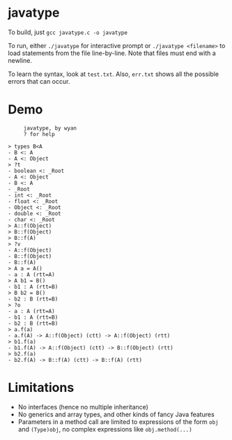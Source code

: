 # javatype

To build, just `gcc javatype.c -o javatype`

To run, either `./javatype` for interactive prompt or `./javatype <filename>` to load statements from the file line-by-line. Note that files must end with a newline.

To learn the syntax, look at `test.txt`. Also, `err.txt` shows all the possible errors that can occur.

# Demo

```
     javatype, by wyan
     ? for help

> types B<A
- B <: A
- A <: Object
> ?t
- boolean <: _Root
- A <: Object
- B <: A
- _Root
- int <: _Root
- float <: _Root
- Object <: _Root
- double <: _Root
- char <: _Root
> A::f(Object)
> B::f(Object)
> B::f(A)
> ?v
- A::f(Object)
- B::f(Object)
- B::f(A)
> A a = A()
- a : A (rtt=A)
> A b1 = B()
- b1 : A (rtt=B)
> B b2 = B()
- b2 : B (rtt=B)
> ?o
- a : A (rtt=A)
- b1 : A (rtt=B)
- b2 : B (rtt=B)
> a.f(a)
- a.f(A) -> A::f(Object) (ctt) -> A::f(Object) (rtt)
> b1.f(a)
- b1.f(A) -> A::f(Object) (ctt) -> B::f(Object) (rtt)
> b2.f(a)
- b2.f(A) -> B::f(A) (ctt) -> B::f(A) (rtt)
```

# Limitations

- No interfaces (hence no multiple inheritance)
- No generics and array types, and other kinds of fancy Java features
- Parameters in a method call are limited to expressions of the form `obj` and `(Type)obj`, no complex expressions like `obj.method(...)`